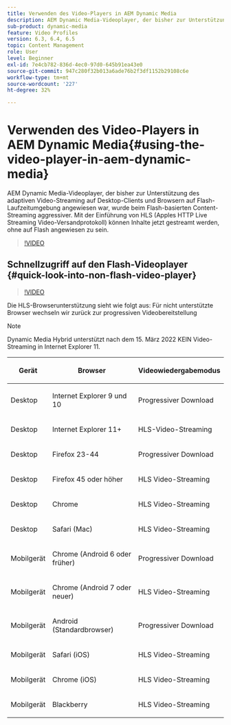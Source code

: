 ```yaml
---
title: Verwenden des Video-Players in AEM Dynamic Media
description: AEM Dynamic Media-Videoplayer, der bisher zur Unterstützung des adaptiven Video-Streaming auf Desktop-Clients und Browsern auf Flash-Laufzeitumgebung angewiesen war, wurde beim Flash-basierten Content-Streaming aggressiver. Mit der Einführung von HLS (Apples HTTP Live Streaming Video-Versandprotokoll) können Inhalte jetzt gestreamt werden, ohne auf Flash angewiesen zu sein.
sub-product: dynamic-media
feature: Video Profiles
version: 6.3, 6.4, 6.5
topic: Content Management
role: User
level: Beginner
exl-id: 7e4cb782-836d-4ec0-97d0-645b91ea43e0
source-git-commit: 947c280f32b013a6ade76b2f3df1152b29108c6e
workflow-type: tm+mt
source-wordcount: '227'
ht-degree: 32%

---
```



# Verwenden des Video-Players in AEM Dynamic Media{#using-the-video-player-in-aem-dynamic-media}

AEM Dynamic Media-Videoplayer, der bisher zur Unterstützung des adaptiven Video-Streaming auf Desktop-Clients und Browsern auf Flash-Laufzeitumgebung angewiesen war, wurde beim Flash-basierten Content-Streaming aggressiver. Mit der Einführung von HLS (Apples HTTP Live Streaming Video-Versandprotokoll) können Inhalte jetzt gestreamt werden, ohne auf Flash angewiesen zu sein.

>[!VIDEO](https://video.tv.adobe.com/v/16791/?quality=9&learn=on)

## Schnellzugriff auf den Flash-Videoplayer {#quick-look-into-non-flash-video-player}

>[!VIDEO](https://video.tv.adobe.com/v/17429/?quality=9&learn=on)

Die HLS-Browserunterstützung sieht wie folgt aus: Für nicht unterstützte Browser wechseln wir zurück zur progressiven Videobereitstellung

>[!NOTE]
>
> Dynamic Media Hybrid unterstützt nach dem 15. März 2022 KEIN Video-Streaming in Internet Explorer 11.

<table> 
 <thead> 
  <tr> 
   <th> <p>Gerät</p> </th>
   <th> <p>Browser</p> </th>
   <th > <p>Videowiedergabemodus</p> </th>
  </tr>
 </thead>
 <tbody>
  <tr> 
   <td> <p>Desktop</p> </td>
   <td> <p>Internet Explorer 9 und 10</p> </td>
   <td> <p>Progressiver Download</p> </td>
  </tr>
  <tr>
   <td> <p>Desktop</p> </td>
   <td> <p>Internet Explorer 11+</p> </td>
   <td> <p>HLS-Video-Streaming</p> </td>
  </tr>
  <tr>
   <td> <p>Desktop</p> </td>
   <td> <p>Firefox 23-44</p> </td>
   <td> <p>Progressiver Download</p> </td>
  </tr>
  <tr> 
   <td> <p>Desktop</p> </td>
   <td> <p>Firefox 45 oder höher</p> </td>
   <td> <p>HLS Video-Streaming</p> </td>
  </tr>
  <tr> 
   <td> <p>Desktop</p> </td>
   <td> <p>Chrome</p> </td>
   <td> <p>HLS Video-Streaming</p> </td>
  </tr>
  <tr> 
   <td> <p>Desktop</p> </td>
   <td> <p>Safari (Mac)</p> </td>
   <td> <p>HLS Video-Streaming</p> </td>
  </tr>
  <tr> 
   <td> <p>Mobilgerät</p> </td>
   <td> <p>Chrome (Android 6 oder früher)</p> </td>
   <td> <p>Progressiver Download</p> </td>
  </tr>
  <tr> 
   <td> <p>Mobilgerät</p> </td>
   <td> <p>Chrome (Android 7 oder neuer)</p> </td>
   <td> <p>HLS Video-Streaming</p> </td>
  </tr>
  <tr> 
   <td> <p>Mobilgerät</p> </td>
   <td> <p>Android (Standardbrowser)</p> </td>
   <td> <p>Progressiver Download</p> </td>
  </tr>
  <tr> 
   <td> <p>Mobilgerät</p> </td>
   <td> <p>Safari (iOS)</p> </td>
   <td> <p>HLS Video-Streaming</p> </td>
  </tr>
  <tr> 
   <td> <p>Mobilgerät</p> </td>
   <td> <p>Chrome (iOS)</p> </td>
   <td> <p>HLS Video-Streaming</p> </td>
  </tr>
  <tr> 
   <td> <p>Mobilgerät</p> </td>
   <td> <p>Blackberry</p> </td>
   <td> <p>HLS Video-Streaming</p> </td>
  </tr>
 </tbody>
</table>

